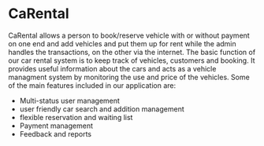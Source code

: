 # CaRental
CaRental allows a person to book/reserve vehicle with or without payment on one end and add vehicles and put them up for rent while the admin handles the transactions, on the other via the internet. The basic function of our car rental system is to keep track of vehicles, customers and booking. It provides useful information about the cars and acts as a vehicle managment system by monitoring the use and price of the vehicles. Some of the main features included in our application are:
- Multi-status user management
- user friendly car search and addition management
- flexible reservation and waiting list
- Payment management
- Feedback and reports
